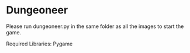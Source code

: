 # Dungeoneer

Please run dungeoneer.py in the same folder as all the images to start the game. 

Required Libraries:
Pygame
